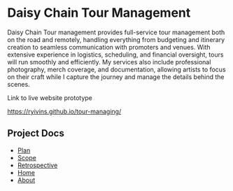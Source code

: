 # Daisy Chain Tour Management 

Daisy Chain Tour management provides full-service tour management both on the road and remotely, handling everything from budgeting and itinerary creation to seamless communication with promoters and venues. With extensive experience in logistics, scheduling, and financial oversight, tours will run smoothly and efficiently. My services also include professional photography, merch coverage, and documentation, allowing artists to focus on their craft while I capture the journey and manage the details behind the scenes. 

Link to live website prototype 

https://ryivins.github.io/tour-managing/     

  <!-- Links to project docs -->
  <section>
    <h2>Project Docs</h2>
    <ul>
 <li><a href="Documentation/plan.html">Plan</a>
 <li><a href="Documentation/scope.html">Scope</a>
 <li><a href="Documentation/retrospective.html">Retrospective</a>
 <li><a href="../index.html">Home</a>
 <li> <a href="../about.html">About</a>

  </section>
